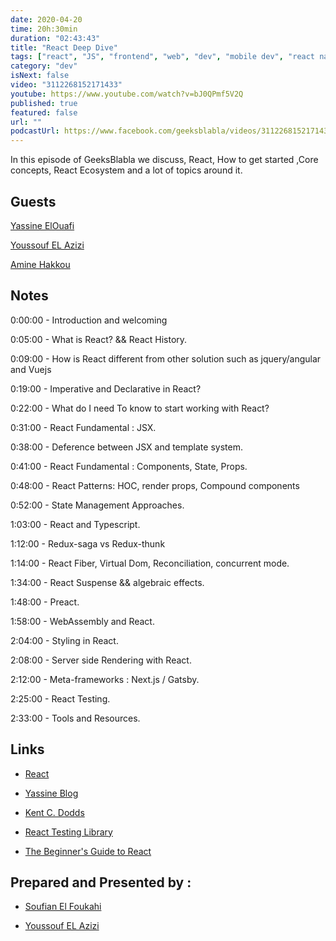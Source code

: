 ```yaml
---
date: 2020-04-20
time: 20h:30min
duration: "02:43:43"
title: "React Deep Dive"
tags: ["react", "JS", "frontend", "web", "dev", "mobile dev", "react native"]
category: "dev"
isNext: false
video: "3112268152171433"
youtube: https://www.youtube.com/watch?v=bJ0QPmf5V2Q
published: true
featured: false
url: ""
podcastUrl: https://www.facebook.com/geeksblabla/videos/3112268152171433/
---
```


In this episode of GeeksBlabla we discuss, React, How to get started ,Core concepts, React Ecosystem and a lot of topics around it.

## Guests

[Yassine ElOuafi](https://twitter.com/YassineElouafi2)

[Youssouf EL Azizi](https://elazizi.com/)

[Amine Hakkou](https://www.hakkou.me/)

## Notes

0:00:00 - Introduction and welcoming

0:05:00 - What is React? && React History.

0:09:00 - How is React different from other solution such as jquery/angular and Vuejs

0:19:00 - Imperative and Declarative in React?

0:22:00 - What do I need To know to start working with React?

0:31:00 - React Fundamental : JSX.

0:38:00 - Deference between JSX and template system.

0:41:00 - React Fundamental : Components, State, Props.

0:48:00 - React Patterns: HOC, render props, Compound components

0:52:00 - State Management Approaches.

1:03:00 - React and Typescript.

1:12:00 - Redux-saga vs Redux-thunk

1:14:00 - React Fiber, Virtual Dom, Reconciliation, concurrent mode.

1:34:00 - React Suspense && algebraic effects.

1:48:00 - Preact.

1:58:00 - WebAssembly and React.

2:04:00 - Styling in React.

2:08:00 - Server side Rendering with React.

2:12:00 - Meta-frameworks : Next.js / Gatsby.

2:25:00 - React Testing.

2:33:00 - Tools and Resources.

## Links

- [React](https://reactjs.org/)

- [Yassine Blog ](https://abstractfun.com/)

- [Kent C. Dodds](https://kentcdodds.com/)

- [React Testing Library](https://testing-library.com/docs/react-testing-library/intro)

- [The Beginner's Guide to React](https://egghead.io/courses/the-beginner-s-guide-to-react)

## Prepared and Presented by :

- [Soufian El Foukahi](https://twitter.com/soufianelf/)

- [Youssouf EL Azizi](https://elazizi.com/)
